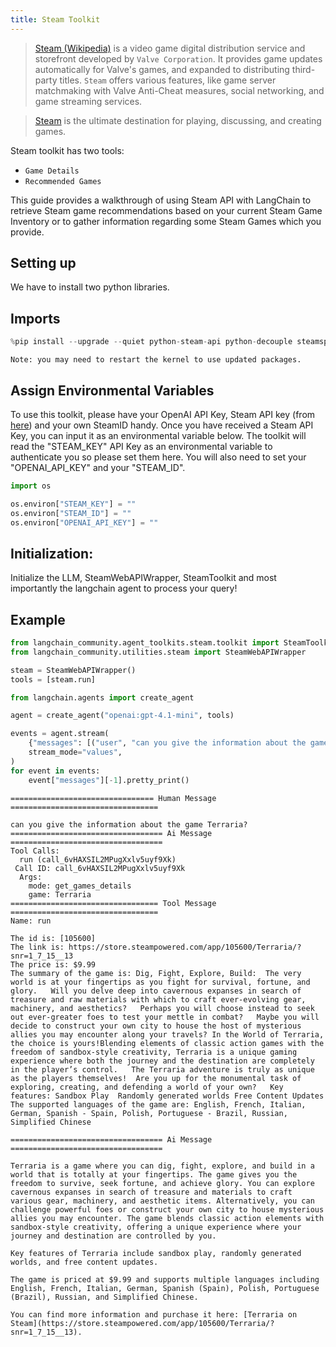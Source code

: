 ```yaml
---
title: Steam Toolkit
---
```


>[Steam (Wikipedia)](https://en.wikipedia.org/wiki/Steam_(service)) is a video game digital distribution service and storefront developed by `Valve Corporation`. It provides game updates automatically for Valve's games, and expanded to distributing third-party titles. `Steam` offers various features, like game server matchmaking with Valve Anti-Cheat measures, social networking, and game streaming services.

>[Steam](https://store.steampowered.com/about/) is the ultimate destination for playing, discussing, and creating games.

Steam toolkit has two tools:
- `Game Details`
- `Recommended Games`

This guide provides a walkthrough of using Steam API with LangChain to retrieve Steam game recommendations based on your current Steam Game Inventory or to gather information regarding some Steam Games which you provide.

## Setting up

We have to install two python libraries.

## Imports


```python
%pip install --upgrade --quiet python-steam-api python-decouple steamspypi
```
```output
Note: you may need to restart the kernel to use updated packages.
```
## Assign Environmental Variables
To use this toolkit, please have your OpenAI API Key, Steam API key (from [here](https://steamcommunity.com/dev/apikey)) and your own SteamID handy. Once you have received a Steam API Key, you can input it as an environmental variable below.
The toolkit will read the "STEAM_KEY" API Key as an environmental variable to authenticate you so please set them here. You will also need to set your "OPENAI_API_KEY" and your "STEAM_ID".


```python
import os

os.environ["STEAM_KEY"] = ""
os.environ["STEAM_ID"] = ""
os.environ["OPENAI_API_KEY"] = ""
```

## Initialization:
Initialize the LLM, SteamWebAPIWrapper, SteamToolkit and most importantly the langchain agent to process your query!
## Example


```python
from langchain_community.agent_toolkits.steam.toolkit import SteamToolkit
from langchain_community.utilities.steam import SteamWebAPIWrapper

steam = SteamWebAPIWrapper()
tools = [steam.run]
```


```python
from langchain.agents import create_agent

agent = create_agent("openai:gpt-4.1-mini", tools)
```


```python
events = agent.stream(
    {"messages": [("user", "can you give the information about the game Terraria?")]},
    stream_mode="values",
)
for event in events:
    event["messages"][-1].pretty_print()
```
```output
================================ Human Message =================================

can you give the information about the game Terraria?
================================== Ai Message ==================================
Tool Calls:
  run (call_6vHAXSIL2MPugXxlv5uyf9Xk)
 Call ID: call_6vHAXSIL2MPugXxlv5uyf9Xk
  Args:
    mode: get_games_details
    game: Terraria
================================= Tool Message =================================
Name: run

The id is: [105600]
The link is: https://store.steampowered.com/app/105600/Terraria/?snr=1_7_15__13
The price is: $9.99
The summary of the game is: Dig, Fight, Explore, Build:  The very world is at your fingertips as you fight for survival, fortune, and glory.   Will you delve deep into cavernous expanses in search of treasure and raw materials with which to craft ever-evolving gear, machinery, and aesthetics?   Perhaps you will choose instead to seek out ever-greater foes to test your mettle in combat?   Maybe you will decide to construct your own city to house the host of mysterious allies you may encounter along your travels? In the World of Terraria, the choice is yours!Blending elements of classic action games with the freedom of sandbox-style creativity, Terraria is a unique gaming experience where both the journey and the destination are completely in the player’s control.   The Terraria adventure is truly as unique as the players themselves!  Are you up for the monumental task of exploring, creating, and defending a world of your own?   Key features: Sandbox Play  Randomly generated worlds Free Content Updates
The supported languages of the game are: English, French, Italian, German, Spanish - Spain, Polish, Portuguese - Brazil, Russian, Simplified Chinese

================================== Ai Message ==================================

Terraria is a game where you can dig, fight, explore, and build in a world that is totally at your fingertips. The game gives you the freedom to survive, seek fortune, and achieve glory. You can explore cavernous expanses in search of treasure and materials to craft various gear, machinery, and aesthetic items. Alternatively, you can challenge powerful foes or construct your own city to house mysterious allies you may encounter. The game blends classic action elements with sandbox-style creativity, offering a unique experience where your journey and destination are controlled by you.

Key features of Terraria include sandbox play, randomly generated worlds, and free content updates.

The game is priced at $9.99 and supports multiple languages including English, French, Italian, German, Spanish (Spain), Polish, Portuguese (Brazil), Russian, and Simplified Chinese.

You can find more information and purchase it here: [Terraria on Steam](https://store.steampowered.com/app/105600/Terraria/?snr=1_7_15__13).
```

```python

```
